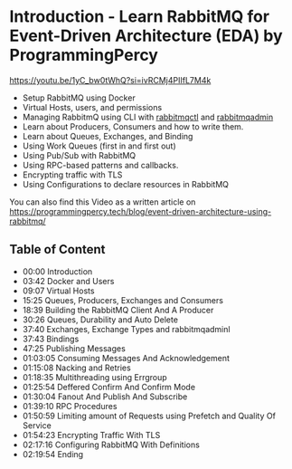 # Introduction - Learn RabbitMQ for Event-Driven Architecture (EDA) by ProgrammingPercy


https://youtu.be/1yC_bw0tWhQ?si=ivRCMj4PIIfL7M4k

* Setup RabbitMQ using Docker
* Virtual Hosts, users, and permissions
* Managing RabbitmQ using CLI with [rabbitmqctl](https://www.rabbitmq.com/rabbitmqctl....) and [rabbitmqadmin](https://www.rabbitmq.com/management-c...)
* Learn about Producers, Consumers and how to write them.
* Learn about Queues, Exchanges, and Binding
* Using Work Queues (first in and first out)
* Using Pub/Sub with RabbitMQ
* Using RPC-based patterns and callbacks.
* Encrypting traffic with TLS
* Using Configurations to declare resources in RabbitMQ

You can also find this Video as a written article on 
https://programmingpercy.tech/blog/event-driven-architecture-using-rabbitmq/

## Table of Content
- 00:00 Introduction
- 03:42 Docker and Users
- 09:07 Virtual Hosts
- 15:25 Queues, Producers, Exchanges and Consumers
- 18:39 Building the RabbitMQ Client And A Producer
- 30:26 Queues, Durability and Auto Delete
- 37:40 Exchanges, Exchange Types and rabbitmqadminl  
- 37:43 Bindings
- 47:25 Publishing Messages
- 01:03:05 Consuming Messages And Acknowledgement
- 01:15:08 Nacking and Retries
- 01:18:35 Multithreading using Errgroup
- 01:25:54 Deffered Confirm And Confirm Mode
- 01:30:04 Fanout And Publish And Subscribe
- 01:39:10 RPC Procedures
- 01:50:59 Limiting amount of Requests using Prefetch and Quality Of Service
- 01:54:23 Encrypting Traffic With TLS
- 02:17:16 Configuring RabbitMQ With Definitions
- 02:19:54 Ending